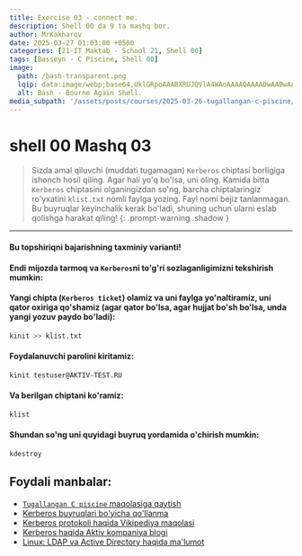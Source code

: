 ```yaml
---
title: Exercise 03 - connect me.
description: Shell 00 da 9 ta mashq bor. 
author: MrKakharov
date: 2025-03-27 01:03:00 +0500
categories: [21-IT Maktab - School 21, Shell 00]
tags: [Basseyn - C Piscine, Shell 00]
image:
  path: /bash-transparent.png
  lqip: data:image/webp;base64,UklGRpoAAABXRUJQVlA4WAoAAAAQAAAADwAABwAAQUxQSDIAAAARL0AmbZurmr57yyIiqE8oiG0bejIYEQTgqiDA9vqnsUSI6H+oAERp2HZ65qP/VIAWAFZQOCBCAAAA8AEAnQEqEAAIAAVAfCWkAALp8sF8rgRgAP7o9FDvMCkMde9PK7euH5M1m6VWoDXf2FkP3BqV0ZYbO6NA/VFIAAAA
  alt: Bash - Bourne Again Shell.
media_subpath: '/assets/posts/courses/2025-03-26-tugallangan-c-piscine/'
---
```


# shell 00 Mashq 03

> Sizda amal qiluvchi (muddati tugamagan) `Kerberos` chiptasi borligiga ishonch hosil qiling. Agar hali yo'q bo'lsa, uni oling. 
> Kamida bitta `Kerberos` chiptasini olganingizdan so'ng, barcha chiptalaringiz ro'yxatini `klist.txt` nomli faylga yozing. 
> Fayl nomi bejiz tanlanmagan. 
> Bu buyruqlar keyinchalik kerak bo'ladi, shuning uchun ularni eslab qolishga harakat qiling!
{: .prompt-warning .shadow }

***

#### Bu topshiriqni bajarishning taxminiy varianti!

#### Endi mijozda tarmoq va `Kerberos`ni to'g'ri sozlaganligimizni tekshirish mumkin:

#### Yangi chipta (`Kerberos ticket`) olamiz va uni faylga yo'naltiramiz, uni qator oxiriga qo'shamiz (agar qator bo'lsa, agar hujjat bo'sh bo'lsa, unda yangi yozuv paydo bo'ladi):

```bash
kinit >> klist.txt
```

#### Foydalanuvchi parolini kiritamiz:

```bash
kinit testuser@AKTIV-TEST.RU
```

#### Va berilgan chiptani ko'ramiz:

```bash
klist
```

#### Shundan so'ng uni quyidagi buyruq yordamida o'chirish mumkin:

```bash
kdestroy
```

## Foydali manbalar:

- [`Tugallangan С piscine` maqolasiga qaytish](../tugallangan-c-piscine/)
- [Kerberos buyruqlari bo'yicha qo'llanma](https://uit.stanford.edu/service/kerberos/user_guide/commands)
- [Kerberos protokoli haqida Vikipediya maqolasi](https://en.wikipedia.org/wiki/Kerberos_%28protocol%29)
- [Kerberos haqida Aktiv kompaniya blogi](https://habr.com/ru/company/aktiv-company/blog/170829/)
- [Linux: LDAP va Active Directory haqida ma'lumot](https://www.f-notes.info/linux:ldap_ad)
